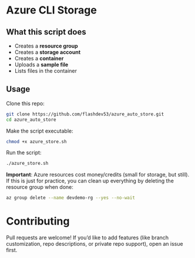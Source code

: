 # Azure CLI Storage

## What this script does
- Creates a **resource group**
- Creates a **storage account**
- Creates a **container**
- Uploads a **sample file**
- Lists files in the container

## Usage
Clone this repo:

```bash
git clone https://github.com/flashdev53/azure_auto_store.git
cd azure_auto_store
```

Make the script executable:

```bash
chmod +x azure_store.sh
```
Run the script:

```bash
./azure_store.sh
```
**Important**: Azure resources cost money/credits (small for storage, but still).
If this is just for practice, you can clean up everything by deleting the resource group when done:

```bash
az group delete --name devdemo-rg --yes --no-wait
```
# Contributing
Pull requests are welcome!
If you’d like to add features (like branch customization, repo descriptions, or private repo support), open an issue first.